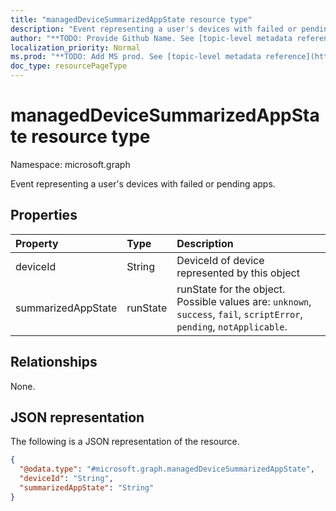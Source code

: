 ```yaml
---
title: "managedDeviceSummarizedAppState resource type"
description: "Event representing a user's devices with failed or pending apps."
author: "**TODO: Provide Github Name. See [topic-level metadata reference](https://msgo.azurewebsites.net/add/document/guidelines/metadata.html#topic-level-metadata)**"
localization_priority: Normal
ms.prod: "**TODO: Add MS prod. See [topic-level metadata reference](https://msgo.azurewebsites.net/add/document/guidelines/metadata.html#topic-level-metadata)**"
doc_type: resourcePageType
---
```


# managedDeviceSummarizedAppState resource type

Namespace: microsoft.graph



Event representing a user's devices with failed or pending apps.

## Properties
|Property|Type|Description|
|:---|:---|:---|
|deviceId|String|DeviceId of device represented by this object|
|summarizedAppState|runState|runState for the object. Possible values are: `unknown`, `success`, `fail`, `scriptError`, `pending`, `notApplicable`.|

## Relationships
None.

## JSON representation
The following is a JSON representation of the resource.
<!-- {
  "blockType": "resource",
  "@odata.type": "microsoft.graph.managedDeviceSummarizedAppState"
}
-->
``` json
{
  "@odata.type": "#microsoft.graph.managedDeviceSummarizedAppState",
  "deviceId": "String",
  "summarizedAppState": "String"
}
```

